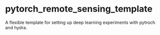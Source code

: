 # pytorch_remote_sensing_template
A flexible template for setting up deep learning experiments with pytroch and hydra.
